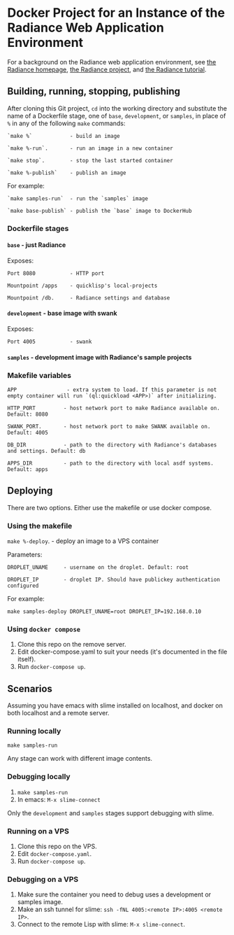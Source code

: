 # Docker Project for an Instance of the Radiance Web Application Environment

For a background on the Radiance web application environment, see
[the Radiance homepage](https://shirakumo.github.io/radiance-homepage/),
[the Radiance project](https://github.com/Shirakumo/radiance), and
[the Radiance tutorial](https://github.com/Shirakumo/radiance-tutorial/blob/master/Part%200.md).

## Building, running, stopping, publishing

After cloning this Git project, `cd` into the working directory and
substitute the name of a Dockerfile stage, one of `base`, `development`, or `samples`,
in place of `%` in any of the following `make` commands:

    `make %`            - build an image

    `make %-run`.       - run an image in a new container

    `make stop`.        - stop the last started container

    `make %-publish`    - publish an image

For example:

    `make samples-run`  - run the `samples` image

    `make base-publish` - publish the `base` image to DockerHub

### Dockerfile stages

#### `base` - just Radiance

Exposes:

    Port 8080           - HTTP port

    Mountpoint /apps    - quicklisp's local-projects

    Mountpoint /db.     - Radiance settings and database

#### `development` - base image with swank

Exposes:

    Port 4005           - swank

#### `samples` - development image with Radiance's sample projects

### Makefile variables

    APP                - extra system to load. If this parameter is not empty container will run `(ql:quickload <APP>)` after initializing.

    HTTP_PORT         - host network port to make Radiance available on. Default: 8080

    SWANK_PORT.       - host network port to make SWANK available on. Default: 4005

    DB_DIR            - path to the directory with Radiance's databases and settings. Default: db

    APPS_DIR          - path to the directory with local asdf systems. Default: apps

## Deploying

There are two options. Either use the makefile or use docker compose.

### Using the makefile

`make %-deploy`.       - deploy an image to a VPS container

Parameters:

    DROPLET_UNAME     - username on the droplet. Default: root

    DROPLET_IP        - droplet IP. Should have publickey authentication configured

For example:

    make samples-deploy DROPLET_UNAME=root DROPLET_IP=192.168.0.10

### Using `docker compose`

1. Clone this repo on the remove server.
2. Edit docker-compose.yaml to suit your needs (it's documented in the file itself).
3. Run `docker-compose up`.

## Scenarios

Assuming you have emacs with slime installed on localhost, and docker on both localhost and a remote server.

### Running locally

`make samples-run`

Any stage can work with different image contents.

### Debugging locally

1. `make samples-run`
2. In emacs: `M-x slime-connect`

Only the `development` and `samples` stages support debugging with slime.

### Running on a VPS

1. Clone this repo on the VPS.
2. Edit `docker-compose.yaml`.
3. Run `docker-compose up`.

### Debugging on a VPS

1. Make sure the container you need to debug uses a development or samples image.
2. Make an ssh tunnel for slime: `ssh -fNL 4005:<remote IP>:4005 <remote IP>`.
3. Connect to the remote Lisp with slime: `M-x slime-connect`.
